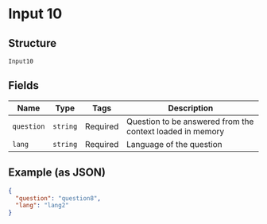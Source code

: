 
# Input 10

## Structure

`Input10`

## Fields

| Name | Type | Tags | Description |
|  --- | --- | --- | --- |
| `question` | `string` | Required | Question to be answered from the context loaded in memory |
| `lang` | `string` | Required | Language of the question |

## Example (as JSON)

```json
{
  "question": "question8",
  "lang": "lang2"
}
```

